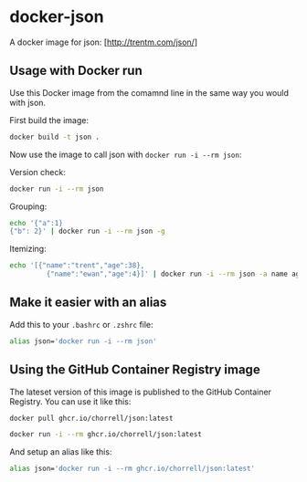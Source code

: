 # docker-json

A docker image for json: [http://trentm.com/json/]

## Usage with Docker run

Use this Docker image from the comamnd line in the same way you would with json.

First build the image:

```sh
docker build -t json .
```

Now use the image to call json with `docker run -i --rm json`:

Version check:

```sh
docker run -i --rm json
```

Grouping:

```sh
echo '{"a":1}
{"b": 2}' | docker run -i --rm json -g
```

Itemizing:

```sh
echo '[{"name":"trent","age":38},
         {"name":"ewan","age":4}]' | docker run -i --rm json -a name age
```

## Make it easier with an alias

Add this to your `.bashrc` or `.zshrc` file:

```bash
alias json='docker run -i --rm json'
```

## Using the GitHub Container Registry image

The lateset version of this image is published to the GitHub Container Registry. You can use it like this:

```sh
docker pull ghcr.io/chorrell/json:latest

docker run -i --rm ghcr.io/chorrell/json:latest
```

And setup an alias like this:

```bash
alias json='docker run -i --rm ghcr.io/chorrell/json:latest'
```
